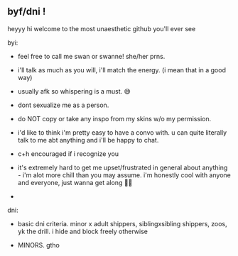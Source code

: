 ## byf/dni !

heyyy hi welcome to the most unaesthetic github you'll ever see

byi:

- feel free to call me swan or swanne! she/her prns.

- i'll talk as much as you will, i'll match the energy. (i mean that in a good way)

- usually afk so whispering is a must. 😅

- dont sexualize me as a person. 

- do NOT copy or take any inspo from my skins w/o my permission.

- i'd like to think i'm pretty easy to have a convo with. u can quite literally talk to me abt anything and i'll be happy to chat.

- c+h encouraged if i recognize you

- it's extremely hard to get me upset/frustrated in general about anything - i'm alot more chill than you may assume. i'm honestly cool with anyone and everyone, just wanna get along 🙏🏻
- 
dni:
  
- basic dni criteria. minor x adult shippers, siblingxsibling shippers, zoos, yk the drill. i hide and block freely otherwise 

- MINORS. gtho 
